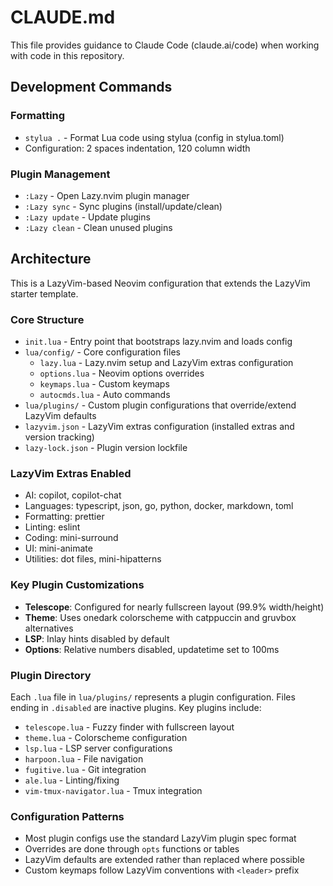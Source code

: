 # CLAUDE.md

This file provides guidance to Claude Code (claude.ai/code) when working with code in this repository.

## Development Commands

### Formatting
- `stylua .` - Format Lua code using stylua (config in stylua.toml)
- Configuration: 2 spaces indentation, 120 column width

### Plugin Management
- `:Lazy` - Open Lazy.nvim plugin manager
- `:Lazy sync` - Sync plugins (install/update/clean)
- `:Lazy update` - Update plugins
- `:Lazy clean` - Clean unused plugins

## Architecture

This is a LazyVim-based Neovim configuration that extends the LazyVim starter template.

### Core Structure
- `init.lua` - Entry point that bootstraps lazy.nvim and loads config
- `lua/config/` - Core configuration files
  - `lazy.lua` - Lazy.nvim setup and LazyVim extras configuration
  - `options.lua` - Neovim options overrides
  - `keymaps.lua` - Custom keymaps
  - `autocmds.lua` - Auto commands
- `lua/plugins/` - Custom plugin configurations that override/extend LazyVim defaults
- `lazyvim.json` - LazyVim extras configuration (installed extras and version tracking)
- `lazy-lock.json` - Plugin version lockfile

### LazyVim Extras Enabled
- AI: copilot, copilot-chat
- Languages: typescript, json, go, python, docker, markdown, toml
- Formatting: prettier
- Linting: eslint
- Coding: mini-surround
- UI: mini-animate
- Utilities: dot files, mini-hipatterns

### Key Plugin Customizations
- **Telescope**: Configured for nearly fullscreen layout (99.9% width/height)
- **Theme**: Uses onedark colorscheme with catppuccin and gruvbox alternatives
- **LSP**: Inlay hints disabled by default
- **Options**: Relative numbers disabled, updatetime set to 100ms

### Plugin Directory
Each `.lua` file in `lua/plugins/` represents a plugin configuration. Files ending in `.disabled` are inactive plugins. Key plugins include:
- `telescope.lua` - Fuzzy finder with fullscreen layout
- `theme.lua` - Colorscheme configuration
- `lsp.lua` - LSP server configurations
- `harpoon.lua` - File navigation
- `fugitive.lua` - Git integration
- `ale.lua` - Linting/fixing
- `vim-tmux-navigator.lua` - Tmux integration

### Configuration Patterns
- Most plugin configs use the standard LazyVim plugin spec format
- Overrides are done through `opts` functions or tables
- LazyVim defaults are extended rather than replaced where possible
- Custom keymaps follow LazyVim conventions with `<leader>` prefix